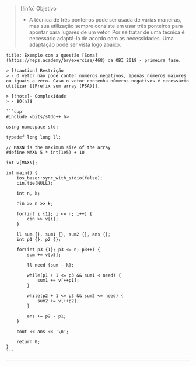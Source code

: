 > [!info] Objetivo
> - A técnica de três ponteiros pode ser usada de várias maneiras, mas sua utilização sempre consiste em usar três ponteiros para apontar para lugares de um vetor. Por se tratar de uma técnica é necessário adaptá-la de acordo com as necessidades. Uma adaptação pode ser vista logo abaixo.

`````ad-example
title: Exemplo com a questão [Soma](https://neps.academy/br/exercise/468) da OBI 2019 - primeira fase.

> [!caution] Restrição
> - O vetor não pode conter números negativos, apenas números maiores ou iguais a zero. Caso o vetor contenha números negativos é necessário utilizar [[Prefix sum array (PSA)]].

> [!note]- Complexidade
> - $O(n)$

```cpp
#include <bits/stdc++.h>
 
using namespace std;

typedef long long ll;

// MAXN is the maximum size of the array
#define MAXN 5 * int(1e5) + 10 

int v[MAXN];

int main() {
    ios_base::sync_with_stdio(false);
    cin.tie(NULL);

    int n, k;

    cin >> n >> k;
    
    for(int i {1}; i <= n; i++) {
        cin >> v[i];
    }
    
    ll sum {}, sum1 {}, sum2 {}, ans {};
    int p1 {}, p2 {};
    
    for(int p3 {1}; p3 <= n; p3++) {
        sum += v[p3];

        ll need {sum - k};
        
        while(p1 + 1 <= p3 && sum1 < need) {
            sum1 += v[++p1];
        }

        while(p2 + 1 <= p3 && sum2 <= need) {
            sum2 += v[++p2];
        }

        ans += p2 - p1;
    }
    
    cout << ans << '\n';
    
    return 0;
}
```
`````

---